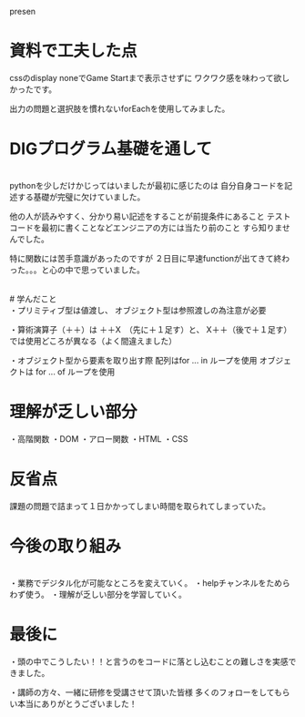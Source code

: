 presen

# 資料で工夫した点
cssのdisplay noneでGame Startまで表示させずに
ワクワク感を味わって欲しかったです。

出力の問題と選択肢を慣れないforEachを使用してみました。


# DIGプログラム基礎を通して
<br>
pythonを少しだけかじってはいましたが最初に感じたのは
自分自身コードを記述する基礎が完璧に欠けていました。

他の人が読みやすく、分かり易い記述をすることが前提条件にあること
テストコードを最初に書くことなどエンジニアの方には当たり前のこと
すら知りませんでした。

特に関数には苦手意識があったのですが
２日目に早速functionが出てきて終わった。。。と心の中で思っていました。

<br>
# 学んだこと
<br>
・プリミティブ型は値渡し、
オブジェクト型は参照渡しの為注意が必要

・算術演算子（＋＋）は
＋＋X　（先に＋１足す）と、
X＋＋（後で＋１足す）では使用どころが異なる（よく間違えました）

・オブジェクト型から要素を取り出す際
配列はfor ... in ループを使用
オブジェクトは for ... of ループを使用
<br>
# 理解が乏しい部分
・高階関数
・DOM
・アロー関数
・HTML
・CSS

# 反省点
課題の問題で詰まって１日かかってしまい時間を取られてしまっていた。

# 今後の取り組み
<br>
・業務でデジタル化が可能なところを変えていく。
・helpチャンネルをためらわず使う。
・理解が乏しい部分を学習していく。
<br>

# 最後に
・頭の中でこうしたい！！と言うのをコードに落とし込むことの難しさを実感できました。

・講師の方々、一緒に研修を受講させて頂いた皆様
多くのフォローをしてもらい本当にありがとうございました！

